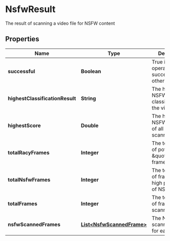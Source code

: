 

# NsfwResult

The result of scanning a video file for NSFW content
## Properties

Name | Type | Description | Notes
------------ | ------------- | ------------- | -------------
**successful** | **Boolean** | True if the operation was successful, false otherwise |  [optional]
**highestClassificationResult** | **String** | The highest NSFW classification of the video |  [optional]
**highestScore** | **Double** | The highest NSFW score out of all frames scanned |  [optional]
**totalRacyFrames** | **Integer** | The total number of potentially \&quot;racy\&quot; frames. |  [optional]
**totalNsfwFrames** | **Integer** | The total number of frames with high probability of NSFW. |  [optional]
**totalFrames** | **Integer** | The total number of frames scanned |  [optional]
**nsfwScannedFrames** | [**List&lt;NsfwScannedFrame&gt;**](NsfwScannedFrame.md) | The NSFW scanning results for each frame |  [optional]



